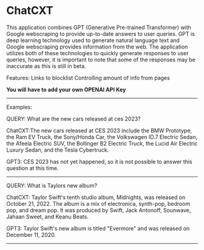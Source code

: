 # ChatCXT

This application combines GPT (Generative Pre-trained Transformer) with Google webscraping to provide up-to-date answers to user queries. GPT is deep learning technology used to generate natural language text and Google webscraping provides information from the web. The application utilizes both of these technologies to quickly generate responses to user queries, however, it is important to note that some of the responses may be inaccurate as this is still in beta.

Features:
Links to blocklist
Controlling amount of info from pages

**You will have to add your own OPENAI API Key**

---

Examples: 

QUERY: What are the new cars released at ces 2023?

ChatCXT:The new cars released at CES 2023 include the BMW Prototype, the Ram EV Truck, the Sony/Honda Car, the Volkswagen ID.7 Electric Sedan, the Afeela Electric SUV, the Bollinger B2 Electric Truck, the Lucid Air Electric Luxury Sedan, and the Tesla Cybertruck.

GPT3: CES 2023 has not yet happened, so it is not possible to answer this question at this time.


---

QUERY: What is Taylors new album?

ChatCXT: Taylor Swift's tenth studio album, Midnights, was released on October 21, 2022. The album is a mix of electronica, synth-pop, bedroom pop, and dream pop. It was produced by Swift, Jack Antonoff, Sounwave, Jahaan Sweet, and Keanu Beats.

GPT3: Taylor Swift's new album is titled "Evermore" and was released on December 11, 2020.

---
